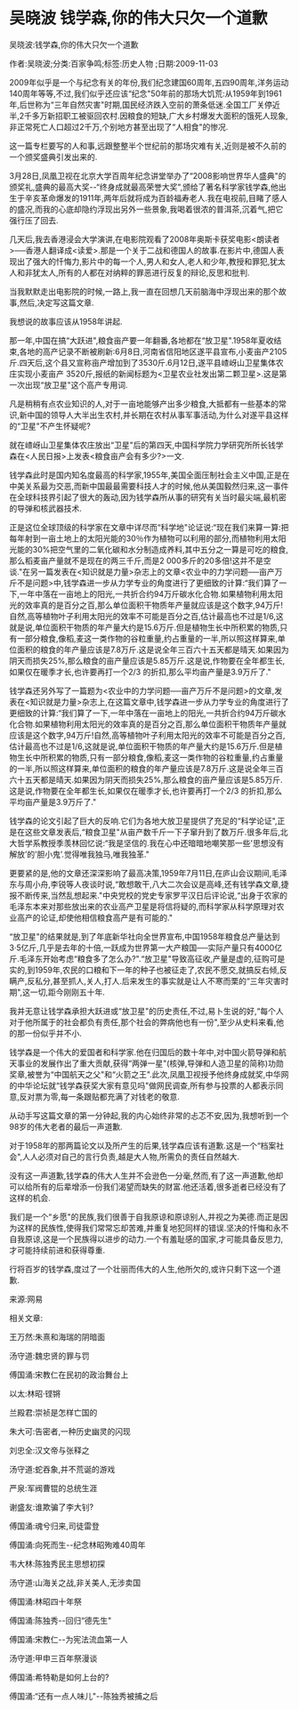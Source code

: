 # 吴晓波  钱学森,你的伟大只欠一个道歉    
    
吴晓波:钱学森,你的伟大只欠一个道歉    
作者:吴晓波;分类:百家争鸣;标签:历史人物 ;日期:2009-11-03    
2009年似乎是一个与纪念有关的年份,我们纪念建国60周年,五四90周年,洋务运动140周年等等,不过,我们似乎还应该“纪念"50年前的那场大饥荒:从1959年到1961年,后世称为“三年自然灾害"时期,国民经济跌入空前的萧条低迷.全国工厂关停近半,2千多万新招职工被驱回农村.因粮食的短缺,广大乡村爆发大面积的饿死人现象,非正常死亡人口超过2千万,个别地方甚至出现了“人相食"的惨况.    
这一篇专栏要写的人和事,远跟整整半个世纪前的那场灾难有关,近则是被不久前的一个颁奖盛典引发出来的.    
3月28日,凤凰卫视在北京大学百周年纪念讲堂举办了“2008影响世界华人盛典"的颁奖礼,盛典的最高大奖--“终身成就最高荣誉大奖",颁给了著名科学家钱学森,他出生于辛亥革命爆发的1911年,两年后就将成为百龄福寿老人.我在电视前,目睹了感人的盛况,而我的心底却隐约浮现出另外一些景象,我喝着很浓的普洱茶,沉着气,把它强行压了回去.    
几天后,我去香港浸会大学演讲,在电影院观看了2008年奥斯卡获奖电影<朗读者>──香港人翻译成<读爱>.那是一个关于二战和德国人的故事.在影片中,德国人表现出了强大的忏悔力,影片中的每一个人,男人和女人,老人和少年,教授和罪犯,犹太人和非犹太人,所有的人都在对纳粹的罪恶进行反复的辩论,反思和批判.    
当我默默走出电影院的时候,一路上,我一直在回想几天前脑海中浮现出来的那个故事,然后,决定写这篇文章.    
我想说的故事应该从1958年讲起.    
那一年,中国在搞“大跃进",粮食亩产要一年翻番,各地都在“放卫星".1958年夏收结束,各地的高产记录不断被刷新:6月8日,河南省信阳地区遂平县宣布,小麦亩产2105斤.四天后,这个县又宣称亩产增加到了3530斤.6月12日,遂平县嵖岈山卫星集体农庄实现小麦亩产 3520斤,报纸的新闻标题为<卫星农业社发出第二颗卫星>.这是第一次出现“放卫星"这个高产专用词.    
凡是稍稍有点农业知识的人,对于一亩地能够产出多少粮食,大抵都有一些基本的常识,新中国的领导人大半出生农村,并长期在农村从事军事活动,为什么对遂平县这样的“卫星"不产生怀疑呢?    
就在嵖岈山卫星集体农庄放出“卫星"后的第四天,中国科学院力学研究所所长钱学森在<人民日报>上发表<粮食亩产会有多少?>一文.    
钱学森此时是国内知名度最高的科学家,1955年,美国全面压制社会主义中国,正是在中美关系最为交恶,而新中国最最需要科技人才的时候,他从美国毅然归来,这一事件在全球科技界引起了很大的轰动,因为钱学森所从事的研究有关当时最尖端,最机密的导弹和核武器技术.    
正是这位全球顶级的科学家在文章中详尽而“科学地"论证说:“现在我们来算一算:把每年射到一亩土地上的太阳光能的30％作为植物可以利用的部分,而植物利用太阳光能的30%把空气里的二氧化碳和水分制造成养料,其中五分之一算是可吃的粮食,那么稻麦亩产量就不是现在的两三千斤,而是2 000多斤的20多倍!这并不是空谈."在另一篇发表在<知识就是力量>杂志上的文章<农业中的力学问题──亩产万斤不是问题>中,钱学森进一步从力学专业的角度进行了更细致的计算:“我们算了一下,一年中落在一亩地上的阳光,一共折合约94万斤碳水化合物.如果植物利用太阳光的效率真的是百分之百,那么单位面积干物质年产量就应该是这个数字,94万斤!自然,高等植物叶子利用太阳光的效率不可能是百分之百,估计最高也不过是1/6,这就是说,单位面积干物质的年产量大约是15.6万斤.但是植物生长中所积累的物质,只有一部分粮食,像稻,麦这一类作物的谷粒重量,约占重量的一半,所以照这样算来,单位面积的粮食的年产量应该是7.8万斤.这是说全年三百六十五天都是晴天.如果因为阴天而损失25%,那么粮食的亩产量应该是5.85万斤.这是说,作物要在全年都生长,如果仅在暖季才长,也许要再打一个2/3 的折扣,那么平均亩产量是3.9万斤了."    
钱学森还另外写了一篇题为<农业中的力学问题──亩产万斤不是问题>的文章,发表在<知识就是力量>杂志上,在这篇文章中,钱学森进一步从力学专业的角度进行了更细致的计算:“我们算了一下,一年中落在一亩地上的阳光,一共折合约94万斤碳水化合物.如果植物利用太阳光的效率真的是百分之百,那么单位面积干物质年产量就应该是这个数字,94万斤!自然,高等植物叶子利用太阳光的效率不可能是百分之百,估计最高也不过是1/6,这就是说,单位面积干物质的年产量大约是15.6万斤.但是植物生长中所积累的物质,只有一部分粮食,像稻,麦这一类作物的谷粒重量,约占重量的一半,所以照这样算来,单位面积的粮食的年产量应该是7.8万斤.这是说全年三百六十五天都是晴天.如果因为阴天而损失25%,那么粮食的亩产量应该是5.85万斤.这是说,作物要在全年都生长,如果仅在暖季才长,也许要再打一个2/3 的折扣,那么平均亩产量是3.9万斤了."    
钱学森的论文引起了巨大的反响.它们为各地大放卫星提供了充足的“科学论证",正是在这些文章发表后,“粮食卫星"从亩产数千斤一下子窜升到了数万斤.很多年后,北大哲学系教授季羡林回忆说:“我是坚信的.我在心中还暗暗地嘲笑那一些'思想没有解放’的'胆小鬼’.觉得唯我独马,唯我独革."    
更要紧的是,他的文章还深深影响了最高决策,1959年7月11日,在庐山会议期间,毛泽东与周小舟,李锐等人夜谈时说,“敢想敢干,八大二次会议是高峰,还有钱学森文章,捷报不断传来,当然乱想起来."中央党校的党史专家罗平汉日后评论说,“出身于农家的毛泽东本来对那些放出来的农业高产卫星是将信将疑的,而科学家从科学原理对农业高产的论证,却使他相信粮食高产是有可能的."    
“放卫星"的结果就是,到了年底新华社向全世界宣布,中国1958年粮食总产量达到3·5亿斤,几乎是去年的十倍,一跃成为世界第一大产粮国──实际产量只有4000亿斤.毛泽东开始考虑“粮食多了怎么办?".“放卫星"导致高征收,产量是虚的,征购可是实的,到1959年,农民的口粮和下一年的种子也被征走了,农民不愿交,就搞反右倾,反瞒产,反私分,甚至抓人,关人,打人.后来发生的事实就是让人不寒而栗的“三年灾害时期",这一切,距今刚刚五十年.    
我并无意让钱学森承担大跃进或“放卫星"的历史责任,不过,易卜生说的好,“每个人对于他所属于的社会都负有责任,那个社会的弊病他也有一份",至少从史料来看,他的那一份似乎并不小.    
钱学森是一个伟大的爱国者和科学家.他在归国后的数十年中,对中国火箭导弹和航天事业的发展作出了重大贡献,获得“两弹一星"(核弹,导弹和人造卫星的简称)功勋奖章,被誉为“中国航天之父"和“火箭之王".此次,凤凰卫视授予他终身成就奖,中华网的中华论坛就“钱学森获奖大家有意见吗"做网民调查,所有参与投票的人都表示同意,反对票为零,每一条跟贴都充满了对钱老的敬意.    
从动手写这篇文章的第一分钟起,我的内心始终非常的忐忑不安,因为,我想听到一个98岁的伟大老者的最后一声道歉.    
对于1958年的那两篇论文以及所产生的后果,钱学森应该有道歉.这是一个“档案社会",人人必须对自己的言行负责,越是大人物,所需负的责任自然越大.    
没有这一声道歉,钱学森的伟大人生并不会逊色一分毫,然而,有了这一声道歉,他却可以给所有的后辈增添一份我们渴望而缺失的财富.他还活着,很多逝者已经没有了这样的机会.    
我们是一个“乡愿"的民族,我们很善于自我原谅和原谅别人,并视之为美德.而正是因为这样的民族性,使得我们常常忘却苦难,并重复地犯同样的错误.坚决的忏悔和永不自我原谅,这是一个民族得以进步的动力.一个有羞耻感的国家,才可能具备反思力,才可能持续前进和获得尊重.    
行将百岁的钱学森,度过了一个壮丽而伟大的人生,他所欠的,或许只剩下这一个道歉.    
来源:网易    
    
相关文章:    
王万然:朱熹和海瑞的阴暗面    
汤守道:魏忠贤的罪与罚    
傅国涌:宋教仁在民初的政治舞台上    
以太:林昭·铿锵    
兰殿君:崇祯是怎样亡国的    
朱大可:告密者,一种历史幽灵的闪现    
刘忠全:汉文帝与张释之    
汤守道:蛇吞象,并不荒诞的游戏    
严泉:军阀曹锟的总统生涯    
谢盛友:谁欺骗了李大钊?    
傅国涌:魂兮归来,司徒雷登    
傅国涌:向死而生--纪念林昭殉难40周年    
韦大林:陈独秀民主思想初探    
汤守道:山海关之战,非关美人,无涉卖国    
傅国涌:林昭四十年祭    
傅国涌:陈独秀--回归“德先生"    
傅国涌:宋教仁--为宪法流血第一人    
汤守道:甲申三百年祭漫谈    
傅国涌:希特勒是如何上台的?    
傅国涌:“还有一点人味儿"--陈独秀被捕之后